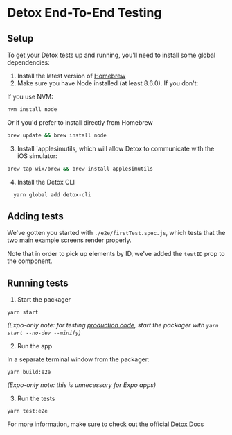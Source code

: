 # Detox End-To-End Testing

## Setup

To get your Detox tests up and running, you'll need to install some global dependencies:

1. Install the latest version of [Homebrew](https://brew.sh/)
2. Make sure you have Node installed (at least 8.6.0). If you don't:

If you use NVM:

```bash
nvm install node
```

Or if you'd prefer to install directly from Homebrew

```bash
brew update && brew install node
```

3. Install `applesimutils, which will allow Detox to communicate with the iOS simulator:

```bash
brew tap wix/brew && brew install applesimutils
```

4. Install the Detox CLI

```bash
  yarn global add detox-cli
```

## Adding tests

We've gotten you started with `./e2e/firstTest.spec.js`, which tests that the two main example screens render properly.

Note that in order to pick up elements by ID, we've added the `testID` prop to the component.

## Running tests

1. Start the packager

```
yarn start
```

_(Expo-only note: for testing [production code](https://docs.expo.io/workflow/development-mode/#production-mode), start
the packager with `yarn start --no-dev --minify`)_

2. Run the app

In a separate terminal window from the packager:

```
yarn build:e2e
```

_(Expo-only note: this is unnecessary for Expo apps)_

3. Run the tests

```
yarn test:e2e
```

For more information, make sure to check out the official
[Detox Docs](https://github.com/wix/Detox/blob/master/docs/README.md)
